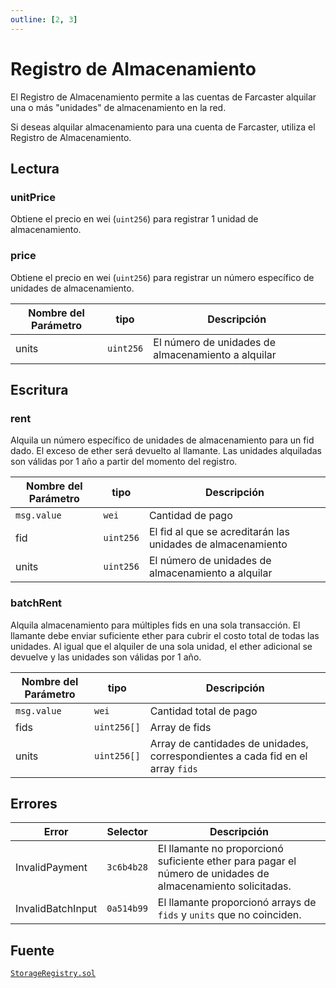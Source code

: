 ```yaml
---
outline: [2, 3]
---
```


# Registro de Almacenamiento

El Registro de Almacenamiento permite a las cuentas de Farcaster alquilar una o más "unidades" de almacenamiento en la red.

Si deseas alquilar almacenamiento para una cuenta de Farcaster, utiliza el Registro de Almacenamiento.

## Lectura

### unitPrice

Obtiene el precio en wei (`uint256`) para registrar 1 unidad de almacenamiento.

### price

Obtiene el precio en wei (`uint256`) para registrar un número específico de unidades de almacenamiento.

| Nombre del Parámetro | tipo      | Descripción                                        |
| -------------------- | --------- | -------------------------------------------------- |
| units                | `uint256` | El número de unidades de almacenamiento a alquilar |

## Escritura

### rent

Alquila un número específico de unidades de almacenamiento para un fid dado. El exceso de ether será devuelto al llamante. Las unidades alquiladas son válidas por 1 año a partir del momento del registro.

| Nombre del Parámetro | tipo      | Descripción                                                 |
| -------------------- | --------- | ----------------------------------------------------------- |
| `msg.value`          | `wei`     | Cantidad de pago                                            |
| fid                  | `uint256` | El fid al que se acreditarán las unidades de almacenamiento |
| units                | `uint256` | El número de unidades de almacenamiento a alquilar          |

### batchRent

Alquila almacenamiento para múltiples fids en una sola transacción. El llamante debe enviar suficiente ether para cubrir el costo total de todas las unidades. Al igual que el alquiler de una sola unidad, el ether adicional se devuelve y las unidades son válidas por 1 año.

| Nombre del Parámetro | tipo        | Descripción                                                                     |
| -------------------- | ----------- | ------------------------------------------------------------------------------- |
| `msg.value`          | `wei`       | Cantidad total de pago                                                          |
| fids                 | `uint256[]` | Array de fids                                                                   |
| units                | `uint256[]` | Array de cantidades de unidades, correspondientes a cada fid en el array `fids` |

## Errores

| Error             | Selector   | Descripción                                                                                                 |
| ----------------- | ---------- | ----------------------------------------------------------------------------------------------------------- |
| InvalidPayment    | `3c6b4b28` | El llamante no proporcionó suficiente ether para pagar el número de unidades de almacenamiento solicitadas. |
| InvalidBatchInput | `0a514b99` | El llamante proporcionó arrays de `fids` y `units` que no coinciden.                                        |

## Fuente

[`StorageRegistry.sol`](https://github.com/farcasterxyz/contracts/blob/1aceebe916de446f69b98ba1745a42f071785730/src/validators/StorageRegistry.sol)
